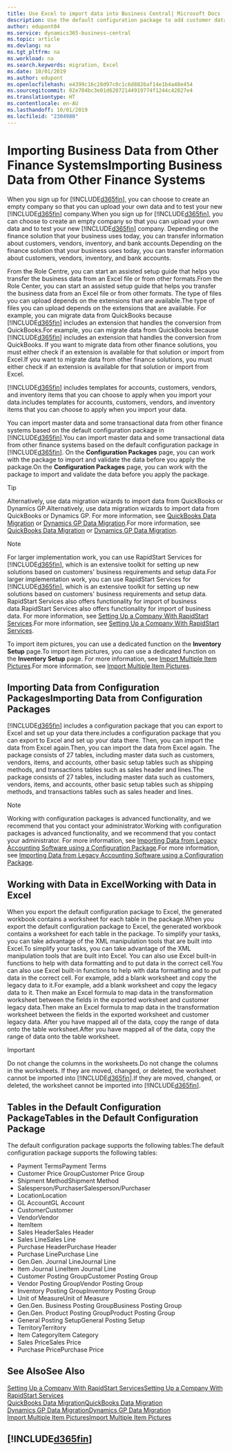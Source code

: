 ```yaml
---
title: Use Excel to import data into Business Central| Microsoft Docs
description: Use the default configuration package to add customer data in Excel and import the data back into Business Central .
author: edupont04
ms.service: dynamics365-business-central
ms.topic: article
ms.devlang: na
ms.tgt_pltfrm: na
ms.workload: na
ms.search.keywords: migration, Excel
ms.date: 10/01/2019
ms.author: edupont
ms.openlocfilehash: e4399c16c28d97c0c1c6d8826af14e1b4a48e454
ms.sourcegitcommit: 02e704bc3e01d62072144919774f1244c42827e4
ms.translationtype: HT
ms.contentlocale: en-AU
ms.lasthandoff: 10/01/2019
ms.locfileid: "2304980"
---
```

# <a name="importing-business-data-from-other-finance-systems"></a><span data-ttu-id="962d3-103">Importing Business Data from Other Finance Systems</span><span class="sxs-lookup"><span data-stu-id="962d3-103">Importing Business Data from Other Finance Systems</span></span>
<span data-ttu-id="962d3-104">When you sign up for [!INCLUDE[d365fin](includes/d365fin_md.md)], you can choose to create an empty company so that you can upload your own data and to test your new [!INCLUDE[d365fin](includes/d365fin_md.md)] company.</span><span class="sxs-lookup"><span data-stu-id="962d3-104">When you sign up for [!INCLUDE[d365fin](includes/d365fin_md.md)], you can choose to create an empty company so that you can upload your own data and to test your new [!INCLUDE[d365fin](includes/d365fin_md.md)] company.</span></span> <span data-ttu-id="962d3-105">Depending on the finance solution that your business uses today, you can transfer information about customers, vendors, inventory, and bank accounts.</span><span class="sxs-lookup"><span data-stu-id="962d3-105">Depending on the finance solution that your business uses today, you can transfer information about customers, vendors, inventory, and bank accounts.</span></span>  

<span data-ttu-id="962d3-106">From the Role Centre, you can start an assisted setup guide that helps you transfer the business data from an Excel file or from other formats.</span><span class="sxs-lookup"><span data-stu-id="962d3-106">From the Role Center, you can start an assisted setup guide that helps you transfer the business data from an Excel file or from other formats.</span></span> <span data-ttu-id="962d3-107">The type of files you can upload depends on the extensions that are available.</span><span class="sxs-lookup"><span data-stu-id="962d3-107">The type of files you can upload depends on the extensions that are available.</span></span> <span data-ttu-id="962d3-108">For example, you can migrate data from QuickBooks because [!INCLUDE[d365fin](includes/d365fin_md.md)] includes an extension that handles the conversion from QuickBooks.</span><span class="sxs-lookup"><span data-stu-id="962d3-108">For example, you can migrate data from QuickBooks because [!INCLUDE[d365fin](includes/d365fin_md.md)] includes an extension that handles the conversion from QuickBooks.</span></span> <span data-ttu-id="962d3-109">If you want to migrate data from other finance solutions, you must either check if an extension is available for that solution or import from Excel.</span><span class="sxs-lookup"><span data-stu-id="962d3-109">If you want to migrate data from other finance solutions, you must either check if an extension is available for that solution or import from Excel.</span></span>  

[!INCLUDE[d365fin](includes/d365fin_md.md)] <span data-ttu-id="962d3-110">includes templates for accounts, customers, vendors, and inventory items that you can choose to apply when you import your data.</span><span class="sxs-lookup"><span data-stu-id="962d3-110">includes templates for accounts, customers, vendors, and inventory items that you can choose to apply when you import your data.</span></span>

<span data-ttu-id="962d3-111">You can import master data and some transactional data from other finance systems based on the default configuration package in [!INCLUDE[d365fin](includes/d365fin_md.md)].</span><span class="sxs-lookup"><span data-stu-id="962d3-111">You can import master data and some transactional data from other finance systems based on the default configuration package in [!INCLUDE[d365fin](includes/d365fin_md.md)].</span></span> <span data-ttu-id="962d3-112">On the **Configuration Packages** page, you can work with the package to import and validate the data before you apply the package.</span><span class="sxs-lookup"><span data-stu-id="962d3-112">On the **Configuration Packages** page, you can work with the package to import and validate the data before you apply the package.</span></span>  

> [!TIP]  
> <span data-ttu-id="962d3-113">Alternatively, use data migration wizards to import data from QuickBooks or Dynamics GP.</span><span class="sxs-lookup"><span data-stu-id="962d3-113">Alternatively, use data migration wizards to import data from QuickBooks or Dynamics GP.</span></span> <span data-ttu-id="962d3-114">For more information, see [QuickBooks Data Migration](ui-extensions-quickbooks-data-migration.md) or [Dynamics GP Data Migration](ui-extensions-dynamicsgp-data-migration.md).</span><span class="sxs-lookup"><span data-stu-id="962d3-114">For more information, see [QuickBooks Data Migration](ui-extensions-quickbooks-data-migration.md) or [Dynamics GP Data Migration](ui-extensions-dynamicsgp-data-migration.md).</span></span>

> [!NOTE]  
> <span data-ttu-id="962d3-115">For larger implementation work, you can use RapidStart Services for [!INCLUDE[d365fin](includes/d365fin_md.md)], which is an extensive toolkit for setting up new solutions based on customers' business requirements and setup data.</span><span class="sxs-lookup"><span data-stu-id="962d3-115">For larger implementation work, you can use RapidStart Services for [!INCLUDE[d365fin](includes/d365fin_md.md)], which is an extensive toolkit for setting up new solutions based on customers' business requirements and setup data.</span></span> <span data-ttu-id="962d3-116">RapidStart Services also offers functionality for import of business data.</span><span class="sxs-lookup"><span data-stu-id="962d3-116">RapidStart Services also offers functionality for import of business data.</span></span> <span data-ttu-id="962d3-117">For more information, see [Setting Up a Company With RapidStart Services](admin-set-up-a-company-with-rapidstart.md).</span><span class="sxs-lookup"><span data-stu-id="962d3-117">For more information, see [Setting Up a Company With RapidStart Services](admin-set-up-a-company-with-rapidstart.md).</span></span>

<span data-ttu-id="962d3-118">To import item pictures, you can use a dedicated function on the **Inventory Setup** page.</span><span class="sxs-lookup"><span data-stu-id="962d3-118">To import item pictures, you can use a dedicated function on the **Inventory Setup** page.</span></span> <span data-ttu-id="962d3-119">For more information, see [Import Multiple Item Pictures](inventory-how-import-item-pictures.md).</span><span class="sxs-lookup"><span data-stu-id="962d3-119">For more information, see [Import Multiple Item Pictures](inventory-how-import-item-pictures.md).</span></span>

## <a name="importing-data-from-configuration-packages"></a><span data-ttu-id="962d3-120">Importing Data from Configuration Packages</span><span class="sxs-lookup"><span data-stu-id="962d3-120">Importing Data from Configuration Packages</span></span>
[!INCLUDE[d365fin](includes/d365fin_md.md)] <span data-ttu-id="962d3-121">includes a configuration package that you can export to Excel and set up your data there.</span><span class="sxs-lookup"><span data-stu-id="962d3-121">includes a configuration package that you can export to Excel and set up your data there.</span></span> <span data-ttu-id="962d3-122">Then, you can import the data from Excel again.</span><span class="sxs-lookup"><span data-stu-id="962d3-122">Then, you can import the data from Excel again.</span></span> <span data-ttu-id="962d3-123">The package consists of 27 tables, including master data such as customers, vendors, items, and accounts, other basic setup tables such as shipping methods, and transactions tables such as sales header and lines.</span><span class="sxs-lookup"><span data-stu-id="962d3-123">The package consists of 27 tables, including master data such as customers, vendors, items, and accounts, other basic setup tables such as shipping methods, and transactions tables such as sales header and lines.</span></span>  

> [!NOTE]  
>   <span data-ttu-id="962d3-124">Working with configuration packages is advanced functionality, and we recommend that you contact your administrator.</span><span class="sxs-lookup"><span data-stu-id="962d3-124">Working with configuration packages is advanced functionality, and we recommend that you contact your administrator.</span></span> <span data-ttu-id="962d3-125">For more information, see [Importing Data from Legacy Accounting Software using a Configuration Package](across-import-data-configuration-packages.md).</span><span class="sxs-lookup"><span data-stu-id="962d3-125">For more information, see [Importing Data from Legacy Accounting Software using a Configuration Package](across-import-data-configuration-packages.md).</span></span>

## <a name="working-with-data-in-excel"></a><span data-ttu-id="962d3-126">Working with Data in Excel</span><span class="sxs-lookup"><span data-stu-id="962d3-126">Working with Data in Excel</span></span>
<span data-ttu-id="962d3-127">When you export the default configuration package to Excel, the generated workbook contains a worksheet for each table in the package.</span><span class="sxs-lookup"><span data-stu-id="962d3-127">When you export the default configuration package to Excel, the generated workbook contains a worksheet for each table in the package.</span></span> <span data-ttu-id="962d3-128">To simplify your tasks, you can take advantage of the XML manipulation tools that are built into Excel.</span><span class="sxs-lookup"><span data-stu-id="962d3-128">To simplify your tasks, you can take advantage of the XML manipulation tools that are built into Excel.</span></span> <span data-ttu-id="962d3-129">You can also use Excel built-in functions to help with data formatting and to put data in the correct cell.</span><span class="sxs-lookup"><span data-stu-id="962d3-129">You can also use Excel built-in functions to help with data formatting and to put data in the correct cell.</span></span> <span data-ttu-id="962d3-130">For example, add a blank worksheet and copy the legacy data to it.</span><span class="sxs-lookup"><span data-stu-id="962d3-130">For example, add a blank worksheet and copy the legacy data to it.</span></span> <span data-ttu-id="962d3-131">Then make an Excel formula to map data in the transformation worksheet between the fields in the exported worksheet and customer legacy data.</span><span class="sxs-lookup"><span data-stu-id="962d3-131">Then make an Excel formula to map data in the transformation worksheet between the fields in the exported worksheet and customer legacy data.</span></span> <span data-ttu-id="962d3-132">After you have mapped all of the data, copy the range of data onto the table worksheet.</span><span class="sxs-lookup"><span data-stu-id="962d3-132">After you have mapped all of the data, copy the range of data onto the table worksheet.</span></span>  

> [!IMPORTANT]  
>  <span data-ttu-id="962d3-133">Do not change the columns in the worksheets.</span><span class="sxs-lookup"><span data-stu-id="962d3-133">Do not change the columns in the worksheets.</span></span> <span data-ttu-id="962d3-134">If they are moved, changed, or deleted, the worksheet cannot be imported into [!INCLUDE[d365fin](includes/d365fin_md.md)].</span><span class="sxs-lookup"><span data-stu-id="962d3-134">If they are moved, changed, or deleted, the worksheet cannot be imported into [!INCLUDE[d365fin](includes/d365fin_md.md)].</span></span>

## <a name="tables-in-the-default-configuration-package"></a><span data-ttu-id="962d3-135">Tables in the Default Configuration Package</span><span class="sxs-lookup"><span data-stu-id="962d3-135">Tables in the Default Configuration Package</span></span>
<span data-ttu-id="962d3-136">The default configuration package supports the following tables:</span><span class="sxs-lookup"><span data-stu-id="962d3-136">The default configuration package supports the following tables:</span></span>

-   <span data-ttu-id="962d3-137">Payment Terms</span><span class="sxs-lookup"><span data-stu-id="962d3-137">Payment Terms</span></span>
-   <span data-ttu-id="962d3-138">Customer Price Group</span><span class="sxs-lookup"><span data-stu-id="962d3-138">Customer Price Group</span></span>
-   <span data-ttu-id="962d3-139">Shipment Method</span><span class="sxs-lookup"><span data-stu-id="962d3-139">Shipment Method</span></span>
-   <span data-ttu-id="962d3-140">Salesperson/Purchaser</span><span class="sxs-lookup"><span data-stu-id="962d3-140">Salesperson/Purchaser</span></span>
-   <span data-ttu-id="962d3-141">Location</span><span class="sxs-lookup"><span data-stu-id="962d3-141">Location</span></span>
-   <span data-ttu-id="962d3-142">GL Account</span><span class="sxs-lookup"><span data-stu-id="962d3-142">GL Account</span></span>
-   <span data-ttu-id="962d3-143">Customer</span><span class="sxs-lookup"><span data-stu-id="962d3-143">Customer</span></span>
-   <span data-ttu-id="962d3-144">Vendor</span><span class="sxs-lookup"><span data-stu-id="962d3-144">Vendor</span></span>
-   <span data-ttu-id="962d3-145">Item</span><span class="sxs-lookup"><span data-stu-id="962d3-145">Item</span></span>
-   <span data-ttu-id="962d3-146">Sales Header</span><span class="sxs-lookup"><span data-stu-id="962d3-146">Sales Header</span></span>
-   <span data-ttu-id="962d3-147">Sales Line</span><span class="sxs-lookup"><span data-stu-id="962d3-147">Sales Line</span></span>
-   <span data-ttu-id="962d3-148">Purchase Header</span><span class="sxs-lookup"><span data-stu-id="962d3-148">Purchase Header</span></span>
-   <span data-ttu-id="962d3-149">Purchase Line</span><span class="sxs-lookup"><span data-stu-id="962d3-149">Purchase Line</span></span>
-   <span data-ttu-id="962d3-150">Gen.</span><span class="sxs-lookup"><span data-stu-id="962d3-150">Gen.</span></span> <span data-ttu-id="962d3-151">Journal Line</span><span class="sxs-lookup"><span data-stu-id="962d3-151">Journal Line</span></span>
-   <span data-ttu-id="962d3-152">Item Journal Line</span><span class="sxs-lookup"><span data-stu-id="962d3-152">Item Journal Line</span></span>
-   <span data-ttu-id="962d3-153">Customer Posting Group</span><span class="sxs-lookup"><span data-stu-id="962d3-153">Customer Posting Group</span></span>
-   <span data-ttu-id="962d3-154">Vendor Posting Group</span><span class="sxs-lookup"><span data-stu-id="962d3-154">Vendor Posting Group</span></span>
-   <span data-ttu-id="962d3-155">Inventory Posting Group</span><span class="sxs-lookup"><span data-stu-id="962d3-155">Inventory Posting Group</span></span>
-   <span data-ttu-id="962d3-156">Unit of Measure</span><span class="sxs-lookup"><span data-stu-id="962d3-156">Unit of Measure</span></span>
-   <span data-ttu-id="962d3-157">Gen.</span><span class="sxs-lookup"><span data-stu-id="962d3-157">Gen.</span></span> <span data-ttu-id="962d3-158">Business Posting Group</span><span class="sxs-lookup"><span data-stu-id="962d3-158">Business Posting Group</span></span>
-   <span data-ttu-id="962d3-159">Gen.</span><span class="sxs-lookup"><span data-stu-id="962d3-159">Gen.</span></span> <span data-ttu-id="962d3-160">Product Posting Group</span><span class="sxs-lookup"><span data-stu-id="962d3-160">Product Posting Group</span></span>
-   <span data-ttu-id="962d3-161">General Posting Setup</span><span class="sxs-lookup"><span data-stu-id="962d3-161">General Posting Setup</span></span>
-   <span data-ttu-id="962d3-162">Territory</span><span class="sxs-lookup"><span data-stu-id="962d3-162">Territory</span></span>
-   <span data-ttu-id="962d3-163">Item Category</span><span class="sxs-lookup"><span data-stu-id="962d3-163">Item Category</span></span>
-   <span data-ttu-id="962d3-164">Sales Price</span><span class="sxs-lookup"><span data-stu-id="962d3-164">Sales Price</span></span>
-   <span data-ttu-id="962d3-165">Purchase Price</span><span class="sxs-lookup"><span data-stu-id="962d3-165">Purchase Price</span></span>

## <a name="see-also"></a><span data-ttu-id="962d3-166">See Also</span><span class="sxs-lookup"><span data-stu-id="962d3-166">See Also</span></span>
[<span data-ttu-id="962d3-167">Setting Up a Company With RapidStart Services</span><span class="sxs-lookup"><span data-stu-id="962d3-167">Setting Up a Company With RapidStart Services</span></span>](admin-set-up-a-company-with-rapidstart.md)  
[<span data-ttu-id="962d3-168">QuickBooks Data Migration</span><span class="sxs-lookup"><span data-stu-id="962d3-168">QuickBooks Data Migration</span></span>](ui-extensions-quickbooks-data-migration.md)  
[<span data-ttu-id="962d3-169">Dynamics GP Data Migration</span><span class="sxs-lookup"><span data-stu-id="962d3-169">Dynamics GP Data Migration</span></span>](ui-extensions-dynamicsgp-data-migration.md)  
[<span data-ttu-id="962d3-170">Import Multiple Item Pictures</span><span class="sxs-lookup"><span data-stu-id="962d3-170">Import Multiple Item Pictures</span></span>](inventory-how-import-item-pictures.md)

## [!INCLUDE[d365fin](includes/free_trial_md.md)]  
